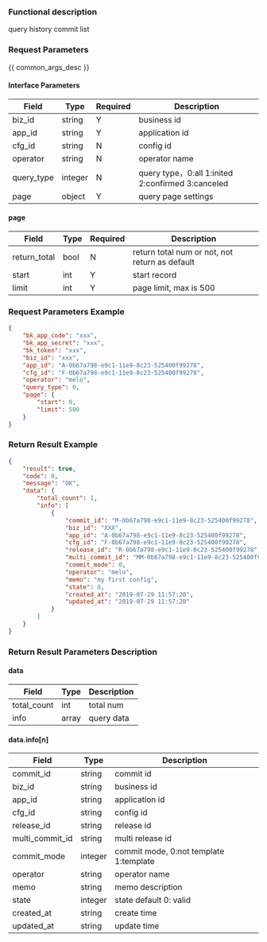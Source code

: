 ### Functional description

query history commit list

### Request Parameters

{{ common_args_desc }}

#### Interface Parameters

| Field       | Type      | Required  | Description |
|-------------|-----------|-----------|-------------|
| biz_id      |  string   | Y         | business id   |
| app_id      |  string   | Y         | application id |
| cfg_id      |  string   | N         | config id  |
| operator    |  string   | N         | operator name   |
| query_type  |  integer  | N         | query type，0:all 1:inited  2:confirmed 3:canceled |
| page        |  object   | Y         | query page settings |

#### page

| Field        | Type   | Required | Description |
|--------------|--------|----------|-------------|
| return_total |  bool  | N        | return total num or not, not return as default |
| start        |  int   | Y        | start record |
| limit        |  int   | Y        | page limit, max is 500 |

### Request Parameters Example

```json
{
    "bk_app_code": "xxx",
    "bk_app_secret": "xxx",
    "bk_token": "xxx",
    "biz_id": "xxx",
    "app_id": "A-0b67a798-e9c1-11e9-8c23-525400f99278",
    "cfg_id": "F-0b67a798-e9c1-11e9-8c23-525400f99278",
    "operator": "melo",
    "query_type": 0,
    "page": {
        "start": 0,
        "limit": 500
    }
}
```

### Return Result Example

```json
{
    "result": true,
    "code": 0,
    "message": "OK",
    "data": {
        "total_count": 1,
        "info": [
            {
                "commit_id": "M-0b67a798-e9c1-11e9-8c23-525400f99278",
                "biz_id": "XXX",
                "app_id": "A-0b67a798-e9c1-11e9-8c23-525400f99278",
                "cfg_id": "F-0b67a798-e9c1-11e9-8c23-525400f99278",
                "release_id": "R-0b67a798-e9c1-11e9-8c23-525400f99278",
                "multi_commit_id": "MM-0b67a798-e9c1-11e9-8c23-525400f99278",
                "commit_mode": 0,
                "operator": "melo",
                "memo": "my first config",
                "state": 0,
                "created_at": "2019-07-29 11:57:20",
                "updated_at": "2019-07-29 11:57:20"
            }
        ]
    }
}
```

### Return Result Parameters Description

#### data

| Field       | Type      | Description |
|-------------|-----------|-------------|
| total_count | int       | total num |
| info        | array     | query data |

#### data.info[n]

| Field          | Type      | Description |
|----------------|-----------|-------------|
| commit_id      |  string   | commit id  |
| biz_id         |  string   | business id  |
| app_id         |  string   | application id  |
| cfg_id         |  string   | config id  |
| release_id     |  string   | release id  |
| multi_commit_id|  string   | multi release id  |
| commit_mode    |  integer  | commit mode, 0:not template 1:template  |
| operator       |  string   | operator name  |
| memo           |  string   | memo description |
| state          |  integer  | state default 0: valid |
| created_at     |  string   | create time |
| updated_at     |  string   | update time |
